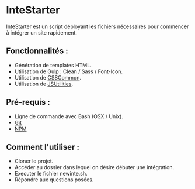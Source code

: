 InteStarter
===========

InteStarter est un script déployant les fichiers nécessaires pour commencer à intégrer un site rapidement.


Fonctionnalités :
---

* Génération de templates HTML.
* Utilisation de Gulp : Clean / Sass / Font-Icon.
* Utilisation de [CSSCommon](https://www.csscommon.com).
* Utilisation de [JSUtilities](https://darklg.github.io/JavaScriptUtilities/).

Pré-requis :
---

* Ligne de commande avec Bash (OSX / Unix).
* [Git](https://git-scm.com/downloads)
* [NPM](https://nodejs.org/download/)

Comment l'utiliser :
---

* Cloner le projet.
* Accéder au dossier dans lequel on désire débuter une intégration.
* Executer le fichier newinte.sh.
* Répondre aux questions posées.

